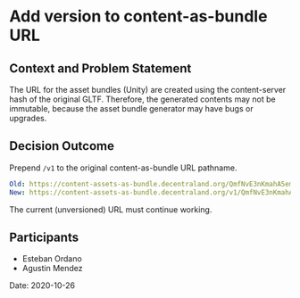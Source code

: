 # Add version to content-as-bundle URL

## Context and Problem Statement

The URL for the asset bundles (Unity) are created using the content-server hash of the original GLTF. Therefore, the generated contents may not be immutable, because the asset bundle generator may have bugs or upgrades.

## Decision Outcome

Prepend `/v1` to the original content-as-bundle URL pathname.

```yaml
Old: https://content-assets-as-bundle.decentraland.org/QmfNvE3nKmahA5emnBnXN2LzydpYncHVz4xy4piw84Er1D
New: https://content-assets-as-bundle.decentraland.org/v1/QmfNvE3nKmahA5emnBnXN2LzydpYncHVz4xy4piw84Er1D
```

The current (unversioned) URL must continue working.

## Participants

- Esteban Ordano
- Agustin Mendez

Date: 2020-10-26
